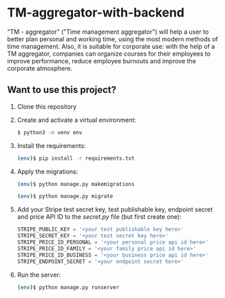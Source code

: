 # TM-aggregator-with-backend

"TM - aggregator" ("Time management aggregator") will help a user to better plan  personal and working time, using the most modern methods of time management. Also, it is suitable for corporate use: with the help of a TM aggregator, companies can organize courses for their employees to improve performance, reduce employee burnouts and improve the corporate atmosphere.

## Want to use this project?

1. Clone this repository

2. Create and activate a virtual environment:

    ```sh
    $ python3 -m venv env
    ```

3. Install the requirements:

    ```sh
    (env)$ pip install -r requirements.txt
    ```

4. Apply the migrations:

    ```sh
    (env)$ python manage.py makemigrations
    ```
    ```sh
    (env)$ python manage.py migrate
    ```

5. Add your Stripe test secret key, test publishable key, endpoint secret and price API ID to the *secret.py* file (but first create one):

    ```python
    STRIPE_PUBLIC_KEY = '<your test publishable key here>'
    STRIPE_SECRET_KEY = '<your test secret key here>'
    STRIPE_PRICE_ID_PERSONAL = '<your personal price api id here>'
    STRIPE_PRICE_ID_FAMILY = '<your family price api id here>'
    STRIPE_PRICE_ID_BUSINESS = '<your business price api id here>'
    STRIPE_ENDPOINT_SECRET = '<your endpoint secret here>'
    ```
    
6. Run the server:

    ```sh
    (env)$ python manage.py runserver
    ```
